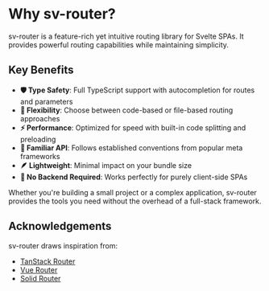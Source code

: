 # Why sv-router?

sv-router is a feature-rich yet intuitive routing library for Svelte SPAs. It provides powerful routing capabilities while maintaining simplicity.

## Key Benefits

- **🛡️ Type Safety**: Full TypeScript support with autocompletion for routes and parameters
- **🔄 Flexibility**: Choose between code-based or file-based routing approaches
- **⚡ Performance**: Optimized for speed with built-in code splitting and preloading
- **🧩 Familiar API**: Follows established conventions from popular meta frameworks
- **🪶 Lightweight**: Minimal impact on your bundle size
- **🔌 No Backend Required**: Works perfectly for purely client-side SPAs

Whether you're building a small project or a complex application, sv-router provides the tools you need without the overhead of a full-stack framework.

## Acknowledgements

sv-router draws inspiration from:
- [TanStack Router](https://tanstack.com/router/latest)
- [Vue Router](https://router.vuejs.org/)
- [Solid Router](https://docs.solidjs.com/solid-router)
